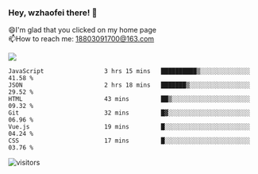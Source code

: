 ### Hey, wzhaofei there! 👋

😄I'm glad that you clicked on my home page<br>
📫How to reach me: 18803091700@163.com<br>

![](https://github-readme-stats.vercel.app/api?username=wzhaofei&show_icons=true)

<!--START_SECTION:waka-->

```text
JavaScript                 3 hrs 15 mins   ██████████▒░░░░░░░░░░░░░░   41.58 %
JSON                       2 hrs 18 mins   ███████▒░░░░░░░░░░░░░░░░░   29.52 %
HTML                       43 mins         ██▒░░░░░░░░░░░░░░░░░░░░░░   09.32 %
Git                        32 mins         █▓░░░░░░░░░░░░░░░░░░░░░░░   06.96 %
Vue.js                     19 mins         █░░░░░░░░░░░░░░░░░░░░░░░░   04.24 %
CSS                        17 mins         █░░░░░░░░░░░░░░░░░░░░░░░░   03.76 %
```

<!--END_SECTION:waka-->

![visitors](https://visitor-badge.glitch.me/badge?page_id=wzhaofei)


<!--
**wzhaofei/wzhaofei** is a ✨ _special_ ✨ repository because its `README.md` (this file) appears on your GitHub profile.

[<img align="right" width="50%" src="https://github-readme-stats.vercel.app/api?username=wzhaofei&show_icons=true">](https://metrics.lecoq.io/wzhaofei#gh-light-mode-only)

Here are some ideas to get you started:

- 🔭 I’m currently working on ...
- 🌱 I’m currently learning ...
- 👯 I’m looking to collaborate on ...
- 🤔 I’m looking for help with ...
- 💬 Ask me about ...
- 📫 How to reach me: ...
- 😄 Pronouns: ...
- ⚡ Fun fact: ...
-->
